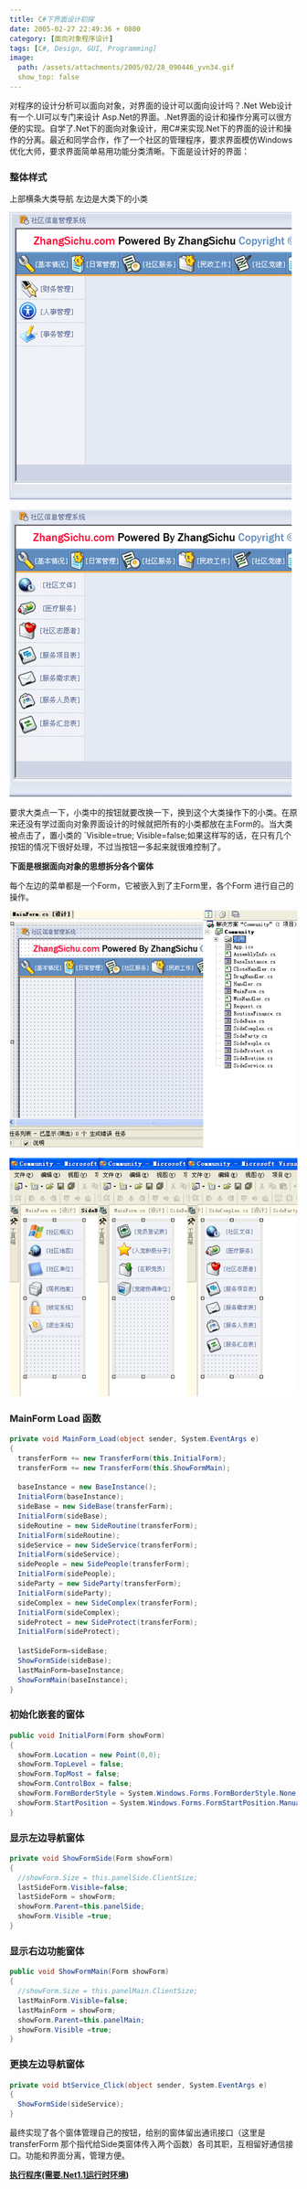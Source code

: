```yaml
---
title: C#下界面设计初探
date: 2005-02-27 22:49:36 + 0800
category: [面向对象程序设计]
tags: [C#, Design, GUI, Programming]
image: 
  path: /assets/attachments/2005/02/28_090446_yvn34.gif
  show_top: false
---
```


对程序的设计分析可以面向对象，对界面的设计可以面向设计吗？.Net Web设计有一个.UI可以专门来设计 Asp.Net的界面。.Net界面的设计和操作分离可以很方便的实现。自学了.Net下的面向对象设计，用C#来实现.Net下的界面的设计和操作的分离。最近和同学合作，作了一个社区的管理程序，要求界面模仿Windows优化大师，要求界面简单易用功能分类清晰。下面是设计好的界面：  

### 整体样式
上部横条大类导航 左边是大类下的小类

![大类导航](/assets/attachments/2005/02/28_084033_74v01.gif)

![大类导航](/assets/attachments/2005/02/28_084224_07yd2.gif)

要求大类点一下，小类中的按钮就要改换一下，换到这个大类操作下的小类。在原来还没有学过面向对象界面设计的时候就把所有的小类都放在主Form的。当大类被点击了，置小类的 `Visible=true; Visible=false;如果这样写的话，在只有几个按钮的情况下很好处理，不过当按钮一多起来就很难控制了。

 **下面是根据面向对象的思想拆分各个窗体**

 每个左边的菜单都是一个Form，它被嵌入到了主Form里，各个Form 进行自己的操作。

![引用](/assets/attachments/2005/02/28_090147_nldr3.gif)

![引用](/assets/attachments/2005/02/28_090446_yvn34.gif)

### MainForm Load 函数
```c#
private void MainForm_Load(object sender, System.EventArgs e)  
{  
  transferForm += new TransferForm(this.InitialForm); 
  transferForm += new TransferForm(this.ShowFormMain); 

  baseInstance = new BaseInstance(); 
  InitialForm(baseInstance); 
  sideBase = new SideBase(transferForm); 
  InitialForm(sideBase); 
  sideRoutine = new SideRoutine(transferForm); 
  InitialForm(sideRoutine); 
  sideService = new SideService(transferForm); 
  InitialForm(sideService); 
  sidePeople = new SidePeople(transferForm); 
  InitialForm(sidePeople); 
  sideParty = new SideParty(transferForm); 
  InitialForm(sideParty); 
  sideComplex = new SideComplex(transferForm); 
  InitialForm(sideComplex); 
  sideProtect = new SideProtect(transferForm); 
  InitialForm(sideProtect); 

  lastSideForm=sideBase; 
  ShowFormSide(sideBase); 
  lastMainForm=baseInstance; 
  ShowFormMain(baseInstance); 
}  
```

### 初始化嵌套的窗体
```c#
public void InitialForm(Form showForm)  
{  
  showForm.Location = new Point(0,0); 
  showForm.TopLevel = false; 
  showForm.TopMost = false; 
  showForm.ControlBox = false; 
  showForm.FormBorderStyle = System.Windows.Forms.FormBorderStyle.None; 
  showForm.StartPosition = System.Windows.Forms.FormStartPosition.Manual; 
}  
```

### 显示左边导航窗体
```c#
private void ShowFormSide(Form showForm)  
{  
  //showForm.Size = this.panelSide.ClientSize; 
  lastSideForm.Visible=false; 
  lastSideForm = showForm; 
  showForm.Parent=this.panelSide; 
  showForm.Visible =true; 
}  
```
### 显示右边功能窗体
```c#
public void ShowFormMain(Form showForm)  
{  
  //showForm.Size = this.panelMain.ClientSize; 
  lastMainForm.Visible=false; 
  lastMainForm = showForm; 
  showForm.Parent=this.panelMain; 
  showForm.Visible =true; 
}  
```

### 更换左边导航窗体
```c# 
private void btService_Click(object sender, System.EventArgs e)  
{  
  ShowFormSide(sideService); 
}  
```

最终实现了各个窗体管理自己的按钮，给别的窗体留出通讯接口（这里是 transferForm 那个指代给Side类窗体传入两个函数）各司其职，互相留好通信接口。功能和界面分离，管理方便。  

[**执行程序(需要.Net1.1运行时环境)**](/assets/attachments/2005/02/27_231728_b91fCommunity.rar)  
